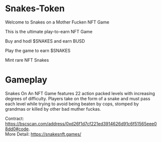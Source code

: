 # Snakes-Token
Welcome to
Snakes on a
Mother Fucken NFT Game

This is the ultimate play-to-earn NFT Game

Buy and hodl $SNAKES and earn BUSD

Play the game to earn $SNAKES

Mint rare NFT Snakes

# Gameplay
Snakes On An NFT Game features 22 action packed levels with increasing degrees of difficulty. Players take on the form of a snake and must pass each level while trying to avoid being beaten by cops, stomped by grandmas or killed by other bad muther fuckas.

Contract: https://bscscan.com/address/0xd26f1d7cf221ed3914626d91c6f51565eee08dd0#code.  
More Detail: https://snakesnft.games/
